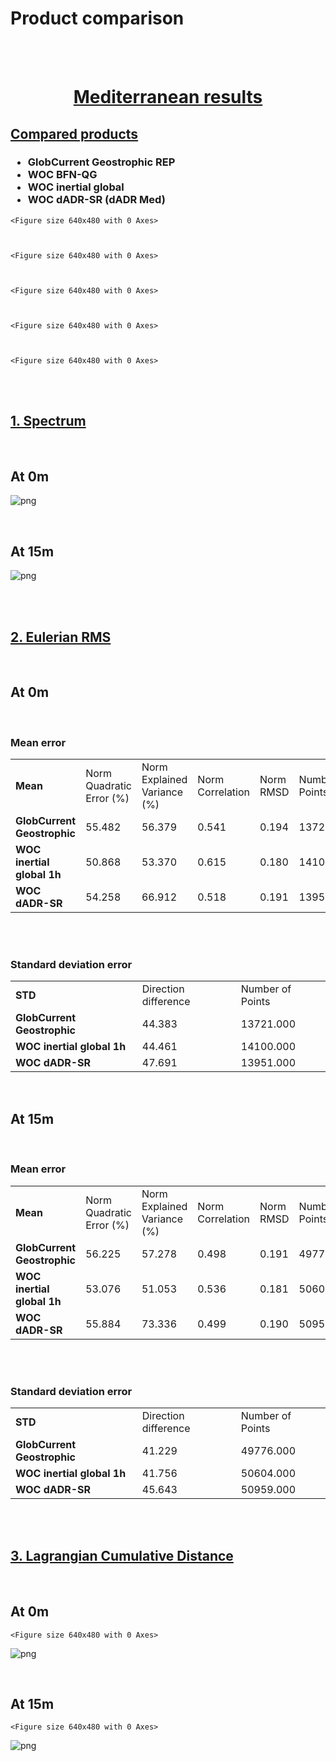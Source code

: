 
# Product comparison

<br>

<br>


<div class="alert alert-block alert-success">
<h1><center> <u> Mediterranean results </u> </center></h1>  
    

## <u> Compared products </u> 

<h3>
    <ul>  
        <li> GlobCurrent Geostrophic REP </li>  
        <li> WOC BFN-QG </li>
        <li> WOC inertial global </li>
        <li> WOC dADR-SR (dADR Med) </li>
    </ul>  

</h3>


    <Figure size 640x480 with 0 Axes>



    <Figure size 640x480 with 0 Axes>



    <Figure size 640x480 with 0 Axes>



    <Figure size 640x480 with 0 Axes>



    <Figure size 640x480 with 0 Axes>


<br>

<br>

## <u> 1. Spectrum </u> 

<br>

<h2>At 0m</h2>


![png](nb_wocproducts_Mediterranean_files/nb_wocproducts_Mediterranean_10_0.png)


<br>


<h2>At 15m</h2>


![png](nb_wocproducts_Mediterranean_files/nb_wocproducts_Mediterranean_13_0.png)


<br>

<br>

## <u> 2. Eulerian RMS </u>

<br>

<h2>At 0m</h2>

<br>

<h3>Mean error</h3>




<table width=100%>
<tr>
<td><b>Mean</b></td>
<td>Norm Quadratic Error (%)</td>
<td>Norm Explained Variance (%)</td>
<td>Norm Correlation</td>
<td>Norm RMSD</td>
<td>Number of Points</td>
</tr>
<tr>
<td><b>GlobCurrent Geostrophic</b></td>
<td>55.482</td>
<td>56.379</td>
<td>0.541</td>
<td>0.194</td>
<td>13721.000</td>
</tr>
<tr>
<td><b>WOC inertial global 1h</b></td>
<td>50.868</td>
<td>53.370</td>
<td>0.615</td>
<td>0.180</td>
<td>14100.000</td>
</tr>
<tr>
<td><b>WOC dADR-SR</b></td>
<td>54.258</td>
<td>66.912</td>
<td>0.518</td>
<td>0.191</td>
<td>13951.000</td>
</tr>
</table>



<br>

<br>

<h3>Standard deviation error</h3>




<table width=100%>
<tr>
<td><b>STD</b></td>
<td>Direction difference</td>
<td>Number of Points</td>
</tr>
<tr>
<td><b>GlobCurrent Geostrophic</b></td>
<td>44.383</td>
<td>13721.000</td>
</tr>
<tr>
<td><b>WOC inertial global 1h</b></td>
<td>44.461</td>
<td>14100.000</td>
</tr>
<tr>
<td><b>WOC dADR-SR</b></td>
<td>47.691</td>
<td>13951.000</td>
</tr>
</table>



<br>

<h2>At 15m</h2>

<br>

<h3>Mean error</h3>




<table width=100%>
<tr>
<td><b>Mean</b></td>
<td>Norm Quadratic Error (%)</td>
<td>Norm Explained Variance (%)</td>
<td>Norm Correlation</td>
<td>Norm RMSD</td>
<td>Number of Points</td>
</tr>
<tr>
<td><b>GlobCurrent Geostrophic</b></td>
<td>56.225</td>
<td>57.278</td>
<td>0.498</td>
<td>0.191</td>
<td>49776.000</td>
</tr>
<tr>
<td><b>WOC inertial global 1h</b></td>
<td>53.076</td>
<td>51.053</td>
<td>0.536</td>
<td>0.181</td>
<td>50604.000</td>
</tr>
<tr>
<td><b>WOC dADR-SR</b></td>
<td>55.884</td>
<td>73.336</td>
<td>0.499</td>
<td>0.190</td>
<td>50959.000</td>
</tr>
</table>



<br>

<br>

<h3>Standard deviation error</h3>




<table width=100%>
<tr>
<td><b>STD</b></td>
<td>Direction difference</td>
<td>Number of Points</td>
</tr>
<tr>
<td><b>GlobCurrent Geostrophic</b></td>
<td>41.229</td>
<td>49776.000</td>
</tr>
<tr>
<td><b>WOC inertial global 1h</b></td>
<td>41.756</td>
<td>50604.000</td>
</tr>
<tr>
<td><b>WOC dADR-SR</b></td>
<td>45.643</td>
<td>50959.000</td>
</tr>
</table>



<br>

<br>

## <u> 3. Lagrangian Cumulative Distance</u>

<br>

<h2>At 0m</h2>


    <Figure size 640x480 with 0 Axes>



![png](nb_wocproducts_Mediterranean_files/nb_wocproducts_Mediterranean_31_1.png)


<br>

<h2>At 15m</h2>


    <Figure size 640x480 with 0 Axes>



![png](nb_wocproducts_Mediterranean_files/nb_wocproducts_Mediterranean_33_1.png)

